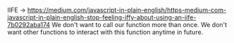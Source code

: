 IIFE -> https://medium.com/javascript-in-plain-english/https-medium-com-javascript-in-plain-english-stop-feeling-iffy-about-using-an-iife-7b0292aba174
We don't want to call our function more than once.
We don't want other functions to interact with this function anytime in future.
